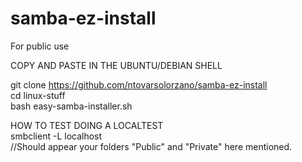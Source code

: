 # samba-ez-install

For public use  

COPY AND PASTE IN THE UBUNTU/DEBIAN SHELL  
  
git clone https://github.com/ntovarsolorzano/samba-ez-install  
cd linux-stuff  
bash easy-samba-installer.sh  

HOW TO TEST DOING A LOCALTEST  
smbclient -L localhost  
//Should appear your folders "Public" and "Private" here mentioned. 
